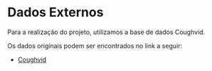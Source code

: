 # Dados Externos

Para a realização do projeto, utilizamos a base de dados Coughvid.

Os dados originais podem ser encontrados no link a seguir:
* [Coughvid](https://zenodo.org/record/4048312#.YGzbTD9v-Uk)